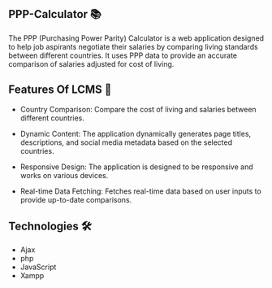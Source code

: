 ## PPP-Calculator 📚

The PPP (Purchasing Power Parity) Calculator is a web application designed to help job aspirants negotiate their salaries by comparing living standards between different countries. It uses PPP data to provide an accurate comparison of salaries adjusted for cost of living.

## Features Of LCMS 🚀

- Country Comparison: Compare the cost of living and salaries between different countries.

- Dynamic Content: The application dynamically generates page titles,
  descriptions, and social media metadata based on the selected countries.

- Responsive Design: The application is designed to be responsive and works on various devices.

- Real-time Data Fetching: Fetches real-time data based on user inputs 
  to provide up-to-date comparisons.

## Technologies 🛠

- Ajax
- php
- JavaScript
- Xampp
